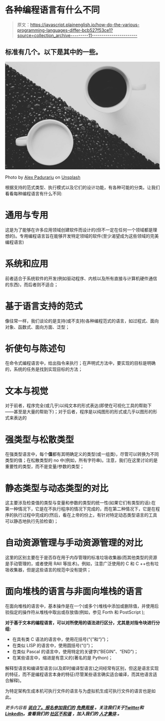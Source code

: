 # 各种编程语言有什么不同

> 原文：<https://javascript.plainenglish.io/how-do-the-various-programming-languages-differ-bcb527f53ce1?source=collection_archive---------11----------------------->

## 标准有几个。以下是其中的一些。

![](img/a862be708784a08373f99e3f19a717eb.png)

Photo by [Alex Padurariu](https://unsplash.com/@alexpadurariu?utm_source=medium&utm_medium=referral) on [Unsplash](https://unsplash.com?utm_source=medium&utm_medium=referral)

根据支持的范式类型、执行模式以及它们的设计功能，有各种可能的分类。让我们看看每种编程语言有什么不同:

# **通用与专用**

这是为了能够在许多应用领域创建软件而设计的(但不一定在任何一个领域都是理想的)。专用编程语言旨在能够开发特定领域的软件(至少渴望成为这些领域的完美编程语言)

# **系统和应用**

前者适合于系统软件的开发(例如驱动程序、内核以及所有直接与计算机硬件通信的东西)，而后者则不适合；

# **基于语言支持的范式**

像往常一样，我们谈论的是支持(或不支持)各种编程范式的语言，如过程式、面向对象、函数式、面向方面、泛型；

# **祈使句与陈述句**

在命令式编程语言中，给出指令来执行；在声明式方法中，要实现的目标是明确的，系统的任务是找到实现目标的方法；

# 文本与视觉

对于前者，程序完全(或几乎)以纯文本的形式表达(即使在可视化工具的帮助下——甚至是大量的帮助下)；对于后者，程序是以纯图形的形式或几乎以图形的形式来表达的

# **强类型与松散类型**

在强类型语言中，每个**值**都有其明确定义的类型(或一组类)，尽管可以转换为不同类型的值；在松散类型的 no 中(例如，所有字符串)。注意，我们在这里讨论的是重要性的类型，而不是变量/参数的类型；

# **静态类型与动态类型的对比**

这主要涉及检查值的类型与变量和参数的类型的统一性(如果它们有类型的话):在第一种情况下，它是在不执行程序的情况下完成的，而在第二种情况下，它是在程序的执行过程中完成的(然后，看在上帝的份上，有针对特定动态类型语言的工具可以静态地执行先验检查)；

# **自动资源管理与手动资源管理的对比**

这里的区别主要在于是否存在用于内存管理的标准垃圾收集器(而其他类型的资源是手动管理的，或者使用 RAII 等技术)。例如，注意广泛使用的 C 和 C ++也有垃圾收集器，但是这些语言的规范中没有提供；

# **面向堆栈的语言与非面向堆栈的语言**

在面向堆栈的语言中，基本操作是在一个(或多个)堆栈中添加或删除值，并使用后验指定的操作符从堆栈中取出或存放值(例如，参见 Forth 和 PostScript );

**对于基于文本的编程语言，可以对所使用的语法进行区分，尤其是对指令块进行分组:**

*   在具有类 C 语法的语言中，使用花括号(“{”和“}”)；
*   在类似 LISP 的语言中，使用圆括号(“()”)；
*   在类似 Pascal 的语言中，使用特定的关键字(“BEGIN”、“END”)；
*   在某些语言中，缩进是有意义的(著名的是 Python)；

解释型语言和编译型语言(以及即时编译型语言)之间经常有区别，但这是语言实现的特征，而不是编程语言本身的特征(尽管某些语言确实适合编译，而其他语言适合解释)。

为特定架构生成本机可执行文件的语言与为虚拟机生成可执行文件的语言也是如此。

*更多内容看* [***说白了。报名参加我们的***](https://plainenglish.io/) **[***免费周报***](http://newsletter.plainenglish.io/) *。关注我们关于*[***Twitter***](https://twitter.com/inPlainEngHQ)*和*[***LinkedIn***](https://www.linkedin.com/company/inplainenglish/)*。查看我们的* [***社区不和谐***](https://discord.gg/GtDtUAvyhW) *，加入我们的* [***人才集体***](https://inplainenglish.pallet.com/talent/welcome) *。***